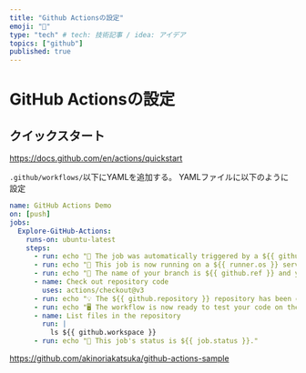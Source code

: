 ```yaml
---
title: "Github Actionsの設定"
emoji: "🐷"
type: "tech" # tech: 技術記事 / idea: アイデア
topics: ["github"]
published: true
---
```


# GitHub Actionsの設定

## クイックスタート

https://docs.github.com/en/actions/quickstart


`.github/workflows/`以下にYAMLを追加する。
YAMLファイルに以下のように設定

```yaml:.github/workflows/actions.yml
name: GitHub Actions Demo
on: [push]
jobs:
  Explore-GitHub-Actions:
    runs-on: ubuntu-latest
    steps:
      - run: echo "🎉 The job was automatically triggered by a ${{ github.event_name }} event."
      - run: echo "🐧 This job is now running on a ${{ runner.os }} server hosted by GitHub!"
      - run: echo "🔎 The name of your branch is ${{ github.ref }} and your repository is ${{ github.repository }}."
      - name: Check out repository code
        uses: actions/checkout@v3
      - run: echo "💡 The ${{ github.repository }} repository has been cloned to the runner."
      - run: echo "🖥️ The workflow is now ready to test your code on the runner."
      - name: List files in the repository
        run: |
          ls ${{ github.workspace }}
      - run: echo "🍏 This job's status is ${{ job.status }}."
```

https://github.com/akinoriakatsuka/github-actions-sample
